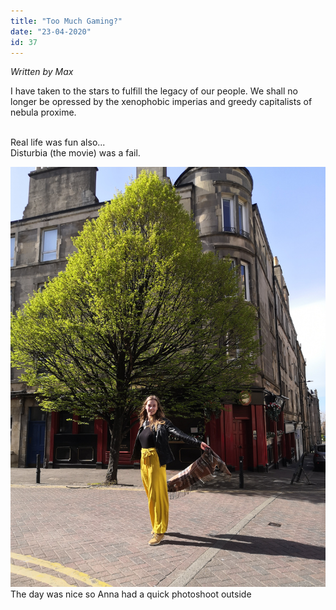 ```yaml
---
title: "Too Much Gaming?"
date: "23-04-2020"
id: 37
---
```

*Written by Max*

I have taken to the stars to fulfill the legacy of our people. We shall no longer be opressed by the xenophobic imperias and greedy capitalists of nebula proxime. <br><br>

Real life was fun also...<br>
Disturbia (the movie) was a fail.

![Such a Nice Day](../images/April/23.jpg)
The day was nice so Anna had a quick photoshoot outside